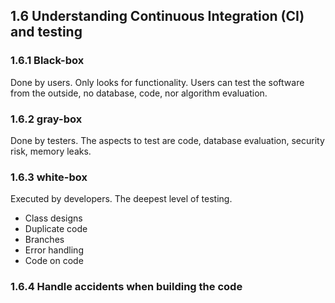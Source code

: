 ## 1.6 Understanding Continuous Integration (CI) and testing

### 1.6.1 Black-box

Done by users. Only looks for functionality. Users can test the software
from the outside, no database, code, nor algorithm evaluation.

### 1.6.2 gray-box

Done by testers. The aspects to test are code, database evaluation,
security risk, memory leaks.

### 1.6.3 white-box

Executed by developers. The deepest level of testing.

-   Class designs
-   Duplicate code
-   Branches
-   Error handling
-   Code on code

### 1.6.4 Handle accidents when building the code

